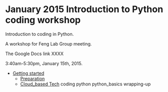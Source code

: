 January 2015 Introduction to Python coding workshop
==================================================

Introduction to coding in Python.

A workshop for Feng Lab Group meeting.


The Google Docs link XXXX

3:40am-5:30pm, January 15th, 2015.

* [Getting started](getting_started.md)
	* [Preparation](getting_started.md#prep)
	* [Cloud_based Tech](getting_started.md#the_tech)
coding
python
python_basics
wrapping-up
